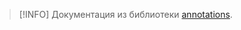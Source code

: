 > [!INFO]
> Документация из библиотеки [annotations](../../annotations/index.md).

<!--@include: @/api/annotations/Классы/ОпределениеАннотации.md-->
